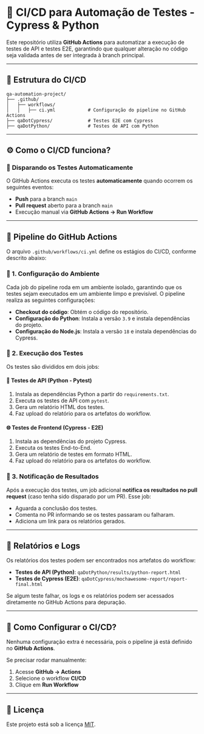 # 🚀 CI/CD para Automação de Testes - Cypress & Python

Este repositório utiliza **GitHub Actions** para automatizar a execução de testes de API e testes E2E, garantindo que qualquer alteração no código seja validada antes de ser integrada à branch principal.

---

## 📌 **Estrutura do CI/CD**

```
qa-automation-project/
├── .github/
│   ├── workflows/
│   │   ├── ci.yml            # Configuração do pipeline no GitHub Actions
├── qaDotCypress/             # Testes E2E com Cypress
├── qaDotPython/              # Testes de API com Python
```

---

## ⚙️ **Como o CI/CD funciona?**

### 🔁 **Disparando os Testes Automaticamente**
O GitHub Actions executa os testes **automaticamente** quando ocorrem os seguintes eventos:
- **Push** para a branch `main`
- **Pull request** aberto para a branch `main`
- Execução manual via **GitHub Actions → Run Workflow**

---

## 🚀 **Pipeline do GitHub Actions**

O arquivo `.github/workflows/ci.yml` define os estágios do CI/CD, conforme descrito abaixo:

### **🔹 1. Configuração do Ambiente**
Cada job do pipeline roda em um ambiente isolado, garantindo que os testes sejam executados em um ambiente limpo e previsível. O pipeline realiza as seguintes configurações:
- **Checkout do código**: Obtém o código do repositório.
- **Configuração do Python**: Instala a versão `3.9` e instala dependências do projeto.
- **Configuração do Node.js**: Instala a versão `18` e instala dependências do Cypress.

### **🔹 2. Execução dos Testes**
Os testes são divididos em dois jobs:

#### 🧪 **Testes de API (Python - Pytest)**
1. Instala as dependências Python a partir do `requirements.txt`.
2. Executa os testes de API com `pytest`.
3. Gera um relatório HTML dos testes.
4. Faz upload do relatório para os artefatos do workflow.

#### 🌐 **Testes de Frontend (Cypress - E2E)**
1. Instala as dependências do projeto Cypress.
2. Executa os testes End-to-End.
3. Gera um relatório de testes em formato HTML.
4. Faz upload do relatório para os artefatos do workflow.

### **🔹 3. Notificação de Resultados**
Após a execução dos testes, um job adicional **notifica os resultados no pull request** (caso tenha sido disparado por um PR). Esse job:
- Aguarda a conclusão dos testes.
- Comenta no PR informando se os testes passaram ou falharam.
- Adiciona um link para os relatórios gerados.

---

## 📄 **Relatórios e Logs**
Os relatórios dos testes podem ser encontrados nos artefatos do workflow:
- **Testes de API (Python)**: `qaDotPython/results/python-report.html`
- **Testes de Cypress (E2E)**: `qaDotCypress/mochawesome-report/report-final.html`

Se algum teste falhar, os logs e os relatórios podem ser acessados diretamente no GitHub Actions para depuração.

---

## 🔧 **Como Configurar o CI/CD?**
Nenhuma configuração extra é necessária, pois o pipeline já está definido no **GitHub Actions**.  

Se precisar rodar manualmente:
1. Acesse **GitHub → Actions**
2. Selecione o workflow **CI/CD**
3. Clique em **Run Workflow**

---

## 📄 **Licença**
Este projeto está sob a licença [MIT](LICENSE).

